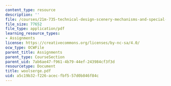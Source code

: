 ```yaml
---
content_type: resource
description: ''
file: /courses/21m-735-technical-design-scenery-mechanisms-and-special-effects-spring-2004/a5c19b32f226acecfbf557d0b846f84c_woolserge.pdf
file_size: 77652
file_type: application/pdf
learning_resource_types:
- Assignments
license: https://creativecommons.org/licenses/by-nc-sa/4.0/
ocw_type: OCWFile
parent_title: Assignments
parent_type: CourseSection
parent_uid: 7ab6ae47-f961-4b79-44ef-243984cf3f3d
resourcetype: Document
title: woolserge.pdf
uid: a5c19b32-f226-acec-fbf5-57d0b846f84c
---
```

